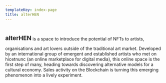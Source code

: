 ```yaml
---
templateKey: index-page
title: alterHEN
---
```

<h1 class="logo-text" style="font-size: 1.2rem; font-weight: bold; display: inline-block">alterHEN</span></h1> is a space to introduce the potential of NFTs to artists, organisations and art lovers outside of the traditional art market. Developed by an international group of emergent and established artists who met on hicetnunc (an online marketplace for digital media), this online space is the first step of many, heading towards discovering alternative models for a cultural economy. Sales activity on the Blockchain is turning this emerging phenomenon into a lively experiment.